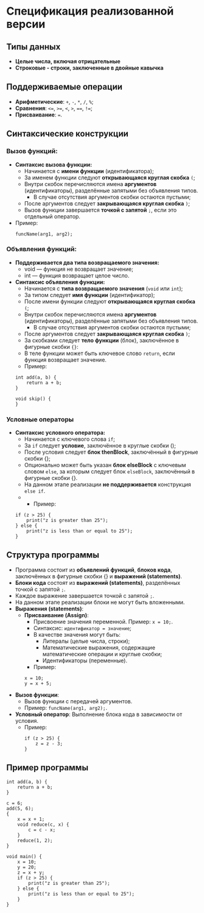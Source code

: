 # Спецификация реализованной версии

## Типы данных
- **Целые числа, включая отрицательные**
- **Строковые - строки, заключенные в двойные кавычка**

## Поддерживаемые операции
- **Арифметические**: `+`, `-`, `*`, `/`, `%`;
- **Сравнения**: `<=`, `>=`, `<`, `>`, `==`, `!=`;
- **Присваивание**: `=`.

## Синтаксические конструкции
### Вызов функций:
- **Синтаксис вызова функции:**
  - Начинается с **имени функции** (идентификатора);
  - За именем функции следуют **открывающаяся круглая скобка** `(`;
  - Внутри скобок перечисляются имена **аргументов** (идентификаторы), разделённые запятыми без объявления типов. 
    - В случае отсутствия аргументов скобки остаются пустыми;
  - После аргументов следует **закрывающаяся круглая скобка** `)`;
  - Вызов функции завершается **точкой с запятой** `;`, если это отдельный оператор.
- Пример:
  ```
  funcName(arg1, arg2);
  ```
### Объявления функций:
  - **Поддерживается два типа возвращаемого значения:**
    - void — функция не возвращает значение;
    - int — функция возвращает целое число.
  - **Синтаксис объявления функции:**
    - Начинается с **типа возвращаемого значения** (`void` или `int`); 
    - За типом следует **имя функции** (идентификатор); 
    - После имени функции следуют **открывающаяся круглая скобка** `(`; 
    - Внутри скобок перечисляются имена **аргументов** (идентификаторы), разделённые запятыми без объявления типов. 
      - В случае отсутствия аргументов скобки остаются пустыми; 
    - После аргументов следует **закрывающаяся круглая скобка** `)`; 
    - За скобками следует **тело функции** (блок), заключённое в фигурные скобки `{}`:
    - В теле функции может быть ключевое слово `return`, если функция возвращает значение.
    - Пример:
    ```
    int add(a, b) {
        return a + b;
    }
    ```
    ```
    void skip() {
    }
    ```
### Условные операторы
  - **Синтаксис условного оператора:**
    - Начинается с ключевого слова `if`;
    - За `if` следует **условие**, заключённое в круглые скобки ();
    - После условия следует **блок thenBlock**, заключённый в фигурные скобки {};
    - Опционально может быть указан **блок elseBlock** с ключевым словом `else`, за которым следует блок `elseBlock`, заключённый в фигурные скобки {}.
    - На данном этапе реализации **не поддерживается** конструкция `else if`.
    - - Пример:
    ```
    if (z > 25) {
        print("z is greater than 25");
    } else {
        print("z is less than or equal to 25");
    }
    ```
## Структура программы
- Программа состоит из **объявлений функций**, **блоков кода**, заключённых в фигурные скобки {} и **выражений (statements)**.
- **Блоки кода** состоят из **выражений (statements)**, разделённых точкой с запятой `;`. 
- Каждое выражение завершается точкой с запятой `;`.
- На данном этапе реализации блоки не могут быть вложенными.
- **Выражения (statements)**:
  - **Присваивание (Assign)**: 
    - Присвоение значения переменной. Пример: `x = 10;`.
    - Синтаксис: `идентификатор = значение`;
    - В качестве значения могут быть:
      - Литералы (целые числа, строки);
      - Математические выражения, содержащие математические операции и круглые скобки; 
      - Идентификаторы (переменные).
    - Пример:
    ```
    x = 10;
    y = x + 5;
    ```
- **Вызов функции**: 
  - Вызов функции с передачей аргументов. 
  - Пример: `funcName(arg1, arg2);`.
- **Условный оператор**: Выполнение блока кода в зависимости от условия. 
  - Пример: 
    ```
    if (z > 25) { 
        z = z - 3; 
    }
    ```
## Пример программы ##
```
int add(a, b) {
    return a + b;
}

c = 6;
add(5, 6);
{
    x = x + 1;
    void reduce(c, x) {
        c = c - x;
    }
    reduce(1, 2);
}

void main() {
    x = 10;
    y = 20;
    z = x + y;
    if (z > 25) {
        print("z is greater than 25");
    } else {
        print("z is less than or equal to 25");
    }
}
```